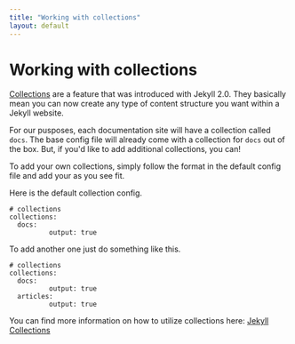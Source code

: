 ```yaml
---
title: "Working with collections"
layout: default
---
```


# Working with collections

[Collections](https://jekyllrb.com/docs/collections/) are a feature that was introduced with Jekyll 2.0. They basically mean you can now create any type of content structure you want within a Jekyll website.

For our pusposes, each documentation site will have a collection called `docs`. The base config file will already come with a collection for `docs` out of the box. But, if you'd like to add additional collections, you can!

To add your own collections, simply follow the format in the default config file and add your as you see fit.

Here is the default collection config.

    # collections
	collections:
	  docs:
	          output: true
			  
To add another one just do something like this.

    # collections
	collections:
	  docs:
	          output: true
	  articles:
	          output: true
			  
You can find more information on how to utilize collections here: [Jekyll Collections](https://jekyllrb.com/docs/collections/)
